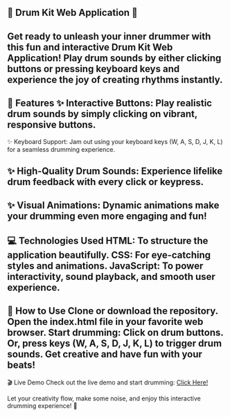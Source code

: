 🎵 Drum Kit Web Application 🥁
------------------------------------------------------------
Get ready to unleash your inner drummer with this fun and interactive Drum Kit Web Application! Play drum sounds by either clicking buttons or pressing keyboard keys and experience the joy of creating rhythms instantly.
------------------------------------------------------------
🌟 Features
✨ Interactive Buttons:
Play realistic drum sounds by simply clicking on vibrant, responsive buttons.
-------------------------------------------------------------
✨ Keyboard Support:
Jam out using your keyboard keys (W, A, S, D, J, K, L) for a seamless drumming experience.

✨ High-Quality Drum Sounds:
Experience lifelike drum feedback with every click or keypress.
------------------------------------------------------------
✨ Visual Animations:
Dynamic animations make your drumming even more engaging and fun!
------------------------------------------------------------
💻 Technologies Used
HTML: To structure the application beautifully.
CSS: For eye-catching styles and animations.
JavaScript: To power interactivity, sound playback, and smooth user experience.
------------------------------------------------------------
🚀 How to Use
Clone or download the repository.
Open the index.html file in your favorite web browser.
Start drumming:
Click on drum buttons.
Or, press keys (W, A, S, D, J, K, L) to trigger drum sounds.
Get creative and have fun with your beats!
------------------------------------------------------------
🎬 Live Demo
Check out the live demo and start drumming: [Click Here!](https://thunderous-lollipop-7ea2a5.netlify.app/)

Let your creativity flow, make some noise, and enjoy this interactive drumming experience! 🥳
